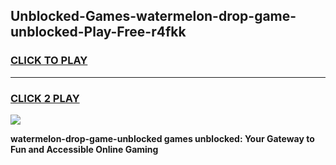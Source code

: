 
## Unblocked-Games-watermelon-drop-game-unblocked-Play-Free-r4fkk
<h3>
<a href="https://premium76.site?title=watermelon-drop-game-unblocked&ref=21A">CLICK TO PLAY</a></h3>
<hr>

<h3>
<a href="https://premium76.site?title=watermelon-drop-game-unblocked&ref=21A">CLICK 2 PLAY</a>
  
</h3>

<a href="https://premium76.site?title=watermelon-drop-game-unblocked&ref=21A"><img src="https://clearcache.store/games.png"></a>


**watermelon-drop-game-unblocked games unblocked: Your Gateway to Fun and Accessible Online Gaming**
